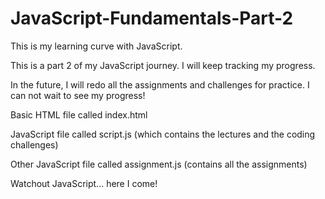# JavaScript-Fundamentals-Part-2
This is my learning curve with JavaScript.

This is a part 2 of my JavaScript journey. I will keep tracking my progress.

In the future, I will redo all the assignments and challenges for practice. I can not wait to see my progress!

Basic HTML file called index.html

JavaScript file called script.js (which contains the lectures and the coding challenges)

Other JavaScript file called assignment.js (contains all the assignments)

Watchout JavaScript... here I come!

